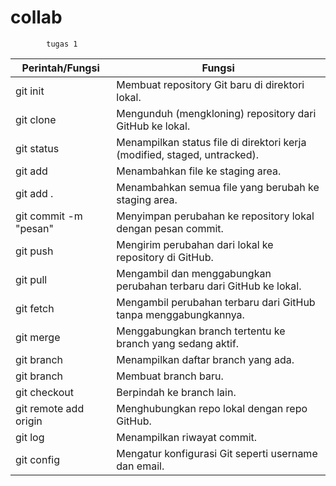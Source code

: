 # collab
			tugas 1
| Perintah/Fungsi			          | Fungsi		                                                                
| --------------------------- | ------------------------------------------------------------------------- |
| git init                    | Membuat repository Git baru di direktori lokal.                           |
| git clone <url>             | Mengunduh (mengkloning) repository dari GitHub ke lokal.                  |
| git status                  | Menampilkan status file di direktori kerja (modified, staged, untracked). |
| git add <file>              | Menambahkan file ke staging area.                                         |
| git add .                   | Menambahkan semua file yang berubah ke staging area.                      |
| git commit -m "pesan"       | Menyimpan perubahan ke repository lokal dengan pesan commit.              |
| git push                    | Mengirim perubahan dari lokal ke repository di GitHub.                    |
| git pull                    | Mengambil dan menggabungkan perubahan terbaru dari GitHub ke lokal.       |
| git fetch                   | Mengambil perubahan terbaru dari GitHub tanpa menggabungkannya.           |
| git merge <branch>          | Menggabungkan branch tertentu ke branch yang sedang aktif.                |
| git branch                  | Menampilkan daftar branch yang ada.                                       |
| git branch <nama>           | Membuat branch baru.                                                      |
| git checkout <branch>       | Berpindah ke branch lain.                                                 |
| git remote add origin <url> | Menghubungkan repo lokal dengan repo GitHub.                              |
| git log                     | Menampilkan riwayat commit.                                               |
| git config                  | Mengatur konfigurasi Git seperti username dan email.                      |
